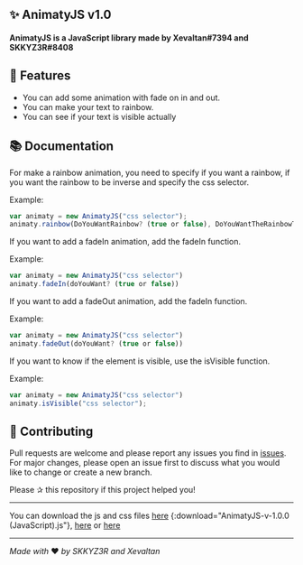## ✨ AnimatyJS v1.0

#### AnimatyJS is a JavaScript library made by Xevaltan#7394 and SKKYZ3R#8408

## 🚀 Features

-   You can add some animation with fade on in and out.
-   You can make your text to rainbow.
-   You can see if your text is visible actually

## 📚 Documentation

For make a rainbow animation, you need to specify if you want a rainbow, if you want the rainbow to be inverse and specify the css selector.

Example:

```js
var animaty = new AnimatyJS("css selector");
animaty.rainbow(DoYouWantRainbow? (true or false), DoYouWantTheRainbowToBeInverse? (true or false), "css selector");
```

If you want to add a fadeIn animation, add the fadeIn function.

Example:

```js
var animaty = new AnimatyJS("css selector")
animaty.fadeIn(doYouWant? (true or false))
```

If you want to add a fadeOut animation, add the fadeIn function.

Example:

```js
var animaty = new AnimatyJS("css selector")
animaty.fadeOut(doYouWant? (true or false))
```

If you want to know if the element is visible, use the isVisible function.

Example:

```js
var animaty = new AnimatyJS("css selector")
animaty.isVisible("css selector");
```

## 🤝 Contributing

Pull requests are welcome and please report any issues you find in [issues](https://github.com/ItsMeSKKYZ3R/AnimatyJS/issues). For major changes, please open an issue first to discuss what you would like to change or create a new branch.

Please ✰ this repository if this project helped you!

---

You can download the js and css files [here](https://animatyjs.skkyz3r.ml/AnimatyJS.js) {:download="AnimatyJS-v-1.0.0 (JavaScript).js"}, [here](https://www.skkyz3r.ml/libraries/animatyjs) or [here](https://skkyz3r.ml/libraries/animatyjs)

---

_Made with_ ❤ _by SKKYZ3R and Xevaltan_

